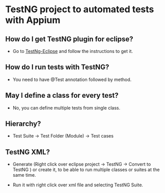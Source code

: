 # TestNG project to automated tests with Appium

## How do I get TestNG plugin for eclipse?

- Go to [TestNg-Eclipse](https://testng.org/doc/eclipse.html#eclipse-installation) and follow the instructions to get it.

## How do I run tests with TestNG?

- You need to have @Test annotation followed by method.

## May I define a class for every test?

- No, you can define multiple tests from single class.

## Hierarchy?

- Test Suite -> Test Folder (Module) -> Test cases

## TestNG XML?

- Generate (Right click over eclipse project -> TestNG -> Convert to TestNG ) or create it, to be able to run multiple classes or suites at the same time.

- Run it with right click over xml file and selecting TestNG Suite.